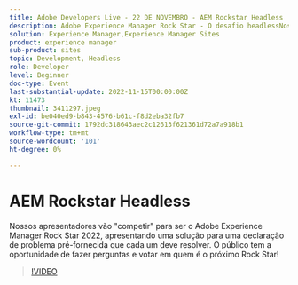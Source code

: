 ```yaml
---
title: Adobe Developers Live - 22 DE NOVEMBRO - AEM Rockstar Headless
description: Adobe Experience Manager Rock Star - O desafio headlessNossos apresentadores "competirão" para ser o Adobe Experience Manager Rock Star 2022, apresentando uma solução para uma declaração de problema pré-fornecida que cada um deve resolver. O público tem a oportunidade de fazer perguntas e votar em quem é o próximo Rock Star!
solution: Experience Manager,Experience Manager Sites
product: experience manager
sub-product: sites
topic: Development, Headless
role: Developer
level: Beginner
doc-type: Event
last-substantial-update: 2022-11-15T00:00:00Z
kt: 11473
thumbnail: 3411297.jpeg
exl-id: be040ed9-b843-4576-b61c-f8d2eba32fb7
source-git-commit: 1792dc318643aec2c12613f621361d72a7a918b1
workflow-type: tm+mt
source-wordcount: '101'
ht-degree: 0%

---
```


# AEM Rockstar Headless

Nossos apresentadores vão &quot;competir&quot; para ser o Adobe Experience Manager Rock Star 2022, apresentando uma solução para uma declaração de problema pré-fornecida que cada um deve resolver. O público tem a oportunidade de fazer perguntas e votar em quem é o próximo Rock Star!

>[!VIDEO](https://video.tv.adobe.com/v/3411297/?quality=12&learn=on)
